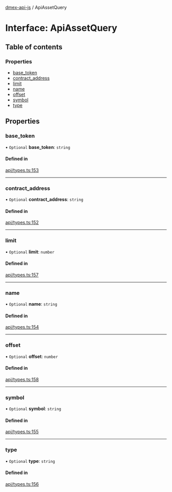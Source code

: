 [dmex-api-js](../README.md) / ApiAssetQuery

# Interface: ApiAssetQuery

## Table of contents

### Properties

- [base\_token](ApiAssetQuery.md#base_token)
- [contract\_address](ApiAssetQuery.md#contract_address)
- [limit](ApiAssetQuery.md#limit)
- [name](ApiAssetQuery.md#name)
- [offset](ApiAssetQuery.md#offset)
- [symbol](ApiAssetQuery.md#symbol)
- [type](ApiAssetQuery.md#type)

## Properties

### base\_token

• `Optional` **base\_token**: `string`

#### Defined in

[api/types.ts:153](https://github.com/dmex-app/node-api-js/blob/37c40d0/src/api/types.ts#L153)

___

### contract\_address

• `Optional` **contract\_address**: `string`

#### Defined in

[api/types.ts:152](https://github.com/dmex-app/node-api-js/blob/37c40d0/src/api/types.ts#L152)

___

### limit

• `Optional` **limit**: `number`

#### Defined in

[api/types.ts:157](https://github.com/dmex-app/node-api-js/blob/37c40d0/src/api/types.ts#L157)

___

### name

• `Optional` **name**: `string`

#### Defined in

[api/types.ts:154](https://github.com/dmex-app/node-api-js/blob/37c40d0/src/api/types.ts#L154)

___

### offset

• `Optional` **offset**: `number`

#### Defined in

[api/types.ts:158](https://github.com/dmex-app/node-api-js/blob/37c40d0/src/api/types.ts#L158)

___

### symbol

• `Optional` **symbol**: `string`

#### Defined in

[api/types.ts:155](https://github.com/dmex-app/node-api-js/blob/37c40d0/src/api/types.ts#L155)

___

### type

• `Optional` **type**: `string`

#### Defined in

[api/types.ts:156](https://github.com/dmex-app/node-api-js/blob/37c40d0/src/api/types.ts#L156)
